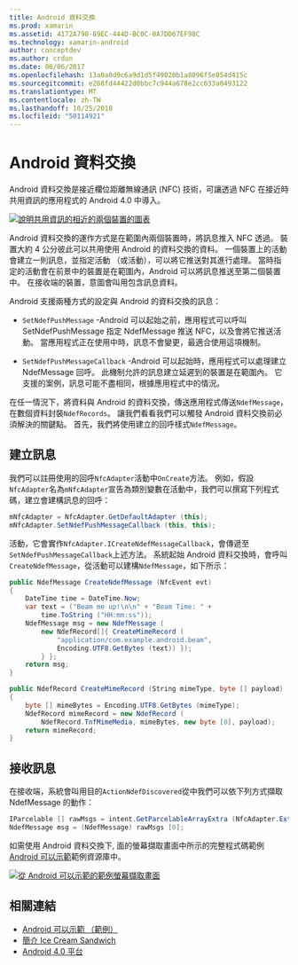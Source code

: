 ```yaml
---
title: Android 資料交換
ms.prod: xamarin
ms.assetid: 4172A798-89EC-444D-BC0C-0A7DD67EF98C
ms.technology: xamarin-android
author: conceptdev
ms.author: crdun
ms.date: 06/06/2017
ms.openlocfilehash: 13a0a0d9c6a9d1d5f49020b1a8096f5e054d415c
ms.sourcegitcommit: e268fd44422d0bbc7c944a678e2cc633a0493122
ms.translationtype: MT
ms.contentlocale: zh-TW
ms.lasthandoff: 10/25/2018
ms.locfileid: "50114921"
---
```

# <a name="android-beam"></a>Android 資料交換

Android 資料交換是接近欄位距離無線通訊 (NFC) 技術，可讓透過 NFC 在接近時共用資訊的應用程式的 Android 4.0 中導入。

[![說明共用資訊的相近的兩個裝置的圖表](android-beam-images/androidbeam.png)](android-beam-images/androidbeam.png#lightbox)

Android 資料交換的運作方式是在範圍內兩個裝置時，將訊息推入 NFC 透過。 裝置大約 4 公分彼此可以共用使用 Android 的資料交換的資料。 一個裝置上的活動會建立一則訊息，並指定活動 （或活動），可以將它推送對其進行處理。 當時指定的活動會在前景中的裝置是在範圍內，Android 可以將訊息推送至第二個裝置中。 在接收端的裝置，意圖會叫用包含訊息資料。

Android 支援兩種方式的設定與 Android 的資料交換的訊息：

-   `SetNdefPushMessage` -Android 可以起始之前，應用程式可以呼叫 SetNdefPushMessage 指定 NdefMessage 推送 NFC，以及會將它推送活動。 當應用程式正在使用中時，訊息不會變更，最適合使用這項機制。

-   `SetNdefPushMessageCallback` -Android 可以起始時，應用程式可以處理建立 NdefMessage 回呼。 此機制允許的訊息建立延遲到的裝置是在範圍內。 它支援的案例，訊息可能不盡相同，根據應用程式中的情況。


在任一情況下，將資料與 Android 的資料交換，傳送應用程式傳送`NdefMessage`，在數個資料封裝`NdefRecords`。 讓我們看看我們可以觸發 Android 資料交換前必須解決的關鍵點。 首先，我們將使用建立的回呼樣式`NdefMessage`。


## <a name="creating-a-message"></a>建立訊息

我們可以註冊使用的回呼`NfcAdapter`活動中`OnCreate`方法。 例如，假設`NfcAdapter`名為`mNfcAdapter`宣告為類別變數在活動中，我們可以撰寫下列程式碼，建立會建構訊息的回呼：

```csharp
mNfcAdapter = NfcAdapter.GetDefaultAdapter (this);
mNfcAdapter.SetNdefPushMessageCallback (this, this);
```

活動，它會實作`NfcAdapter.ICreateNdefMessageCallback`，會傳遞至`SetNdefPushMessageCallback`上述方法。 系統起始 Android 資料交換時，會呼叫`CreateNdefMessage`，從活動可以建構`NdefMessage`，如下所示：

```csharp
public NdefMessage CreateNdefMessage (NfcEvent evt)
{
    DateTime time = DateTime.Now;
    var text = ("Beam me up!\n\n" + "Beam Time: " +
        time.ToString ("HH:mm:ss"));
    NdefMessage msg = new NdefMessage (
        new NdefRecord[]{ CreateMimeRecord (
            "application/com.example.android.beam",
            Encoding.UTF8.GetBytes (text)) });
        } };
    return msg;
}

public NdefRecord CreateMimeRecord (String mimeType, byte [] payload)
{
    byte [] mimeBytes = Encoding.UTF8.GetBytes (mimeType);
    NdefRecord mimeRecord = new NdefRecord (
        NdefRecord.TnfMimeMedia, mimeBytes, new byte [0], payload);
    return mimeRecord;
}
```


## <a name="receiving-a-message"></a>接收訊息

在接收端，系統會叫用目的`ActionNdefDiscovered`從中我們可以依下列方式擷取 NdefMessage 的動作：

```csharp
IParcelable [] rawMsgs = intent.GetParcelableArrayExtra (NfcAdapter.ExtraNdefMessages);
NdefMessage msg = (NdefMessage) rawMsgs [0];
```

如需使用 Android 資料交換下, 面的螢幕擷取畫面中所示的完整程式碼範例[Android 可以示範](https://developer.xamarin.com/samples/monodroid/AndroidBeamDemo/)範例資源庫中。

[![從 Android 可以示範的範例螢幕擷取畫面](android-beam-images/24.png)](android-beam-images/24.png#lightbox)



## <a name="related-links"></a>相關連結

- [Android 可以示範 （範例）](https://developer.xamarin.com/samples/monodroid/AndroidBeamDemo/)
- [簡介 Ice Cream Sandwich](http://www.android.com/about/ice-cream-sandwich/)
- [Android 4.0 平台](http://developer.android.com/sdk/android-4.0.html)
